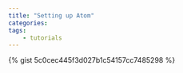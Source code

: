 ```yaml
---
title: "Setting up Atom"
categories:
tags:
    - tutorials
---
```



{% gist 5c0cec445f3d027b1c54157cc7485298 %}
